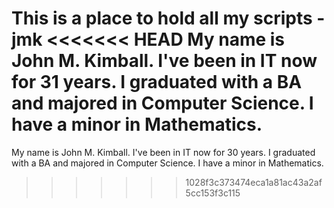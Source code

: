 This is a place to hold all my scripts - jmk
<<<<<<< HEAD
My name is John M. Kimball.  I've been in IT now for 31 years.  I graduated with a BA and majored in Computer Science.  I have a minor in Mathematics.
=======
My name is John M. Kimball.  I've been in IT now for 30 years.  I graduated with a BA and majored in Computer Science.  I have a minor in Mathematics.
>>>>>>> 1028f3c373474eca1a81ac43a2af5cc153f3c115
